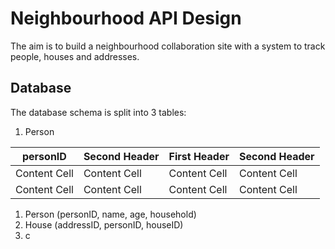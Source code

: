 # Neighbourhood API Design

The aim is to build a neighbourhood collaboration site with a system to track people, houses and addresses.

## Database

The database schema is split into 3 tables:

1. Person

| personID | Second Header | First Header  | Second Header | 
| ------------- | ------------- | ------------- | ------------- |
| Content Cell  | Content Cell  | Content Cell  | Content Cell  |
| Content Cell  | Content Cell  | Content Cell  | Content Cell  |

1. Person (personID, name, age, household)
2. House (addressID, personID, houseID)
3. c
